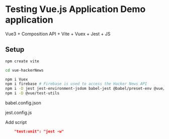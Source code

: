 # Testing Vue.js Application Demo application
Vue3 + Composition API + Vite + Vuex + Jest + JS


## Setup
```sh
npm create vite

cd vue-hackerNews

npm i Vuex 
npm i firebase # Firebase is used to access the Hacker News API
npm i -D jest jest-environment-jsdom babel-jest @babel/preset-env @vue/vue3-jest
npm i -D @vue/test-utils
```

babel.config.json

jest.config.js

Add script
```json
    "test:unit": "jest -w"
```